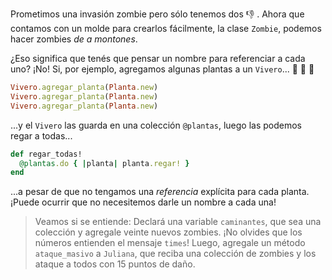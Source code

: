 Prometimos una invasión zombie pero sólo tenemos dos :-1: . Ahora que contamos con un molde para crearlos fácilmente, la clase `Zombie`, podemos hacer zombies _de a montones_.

¿Eso significa que tenés que pensar un nombre para referenciar a cada uno? ¡No! Si, por ejemplo, agregamos algunas plantas a un `Vivero`... :hibiscus: :herb: :sunflower:

```ruby
Vivero.agregar_planta(Planta.new)
Vivero.agregar_planta(Planta.new)
Vivero.agregar_planta(Planta.new)
```

...y el `Vivero` las guarda en una colección `@plantas`, luego las podemos regar a todas...


```ruby
def regar_todas!
  @plantas.do { |planta| planta.regar! }
end
```

...a pesar de que no tengamos una _referencia_ explícita para cada planta. ¡Puede ocurrir que no necesitemos darle un nombre a cada una!

> Veamos si se entiende: Declará una variable `caminantes`, que sea una colección y agregale veinte nuevos zombies. ¡No olvides que los números entienden el mensaje `times`!
> Luego, agregale un método `ataque_masivo` a `Juliana`, que reciba una colección de zombies y los ataque a todos con 15 puntos de daño.